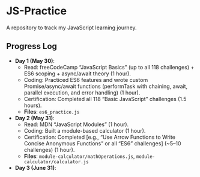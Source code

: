 # JS-Practice
A repository to track my JavaScript learning journey.

## Progress Log
- **Day 1 (May 30)**:
  - Read: freeCodeCamp “JavaScript Basics” (up to all 118 challenges) + ES6 scoping + async/await theory (1 hour).
  - Coding: Practiced ES6 features and wrote custom Promise/async/await functions (performTask with chaining, await, parallel execution, and error handling) (1 hour).
  - Certification: Completed all 118 “Basic JavaScript” challenges (1.5 hours).
  - **Files**: `es6_practice.js`
- **Day 2 (May 31)**:
  - Read: MDN “JavaScript Modules” (1 hour).
  - Coding: Built a module-based calculator (1 hour).
  - Certification: Completed [e.g., “Use Arrow Functions to Write Concise Anonymous Functions” or all “ES6” challenges] (~5–10 challenges) (1 hour).
  - **Files**: `module-calculator/mathOperations.js`, `module-calculator/calculator.js`
- **Day 3 (June 31)**:
